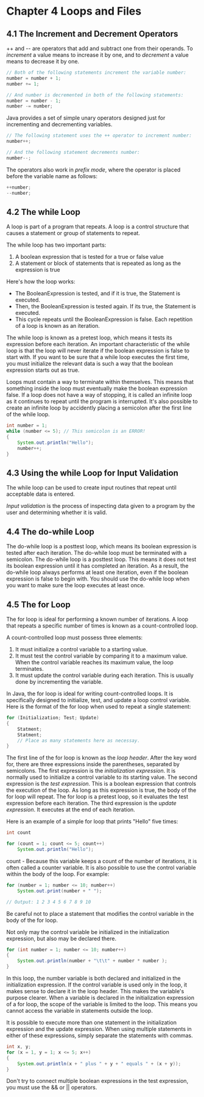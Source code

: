 # **Chapter 4 Loops and Files**
## **4.1 The Increment and Decrement Operators**
++ and -- are operators that add and subtract one from their operands.
To *increment* a value means to increase it by one, and to *decrement* a value means to decrease it by one.

```java
// Both of the following statements increment the variable number:
number = number + 1;
number += 1;

// And number is decremented in both of the following statements:
number = number - 1;
number -= number;
```

Java provides a set of simple unary operators designed just for incrementing and decrementing variables.
```java
// The following statement uses the ++ operator to increment number:
number++;

// And the following statement decrements number:
number--;
```

The operators also work in *prefix mode*, where the operator is placed before the variable name as follows:
```java
++number;
--number;
```

## **4.2 The while Loop**
A loop is part of a program that repeats.
A loop is a control structure that causes a statement or group of statements to repeat.

The while loop has two important parts:
1. A boolean expression that is tested for a true or false value
2. A statement or block of statements that is repeated as long as the expression is true

Here's how the loop works:
* The BooleanExpression is tested, and if it is true, the Statement is executed.
* Then, the BooleanExpression is tested again. If its true, the Statement is executed.
* This cycle repeats until the BooleanExpression is false.
Each repetition of a loop is known as an iteration.

The while loop is known as a pretest loop, which means it tests its expression before each iteration.
An important characteristic of the while loop is that the loop will never iterate if the boolean expression is false to start with.
If you want to be sure that a while loop executes the first time, you must initialize the relevant data is such a way that the boolean expression starts out as true.

Loops must contain a way to terminate within themselves. This means that something inside the loop must eventually make the boolean expression false.
If a loop does not have a way of stopping, it is called an infinite loop as it continues to repeat until the program is interrupted.
It's also possible to create an infinite loop by accidently placing a semicolon after the first line of the while loop.
```java
int number = 1;
while (number <= 5); // This semicolon is an ERROR!
{
    System.out.println("Hello");
    number++;
}
```

## **4.3 Using the while Loop for Input Validation**
The while loop can be used to create input routines that repeat until acceptable data is entered.

*Input validation* is the process of inspecting data given to a program by the user and determining whether it is valid.

## **4.4 The do-while Loop**
The do-while loop is a posttest loop, which means its boolean expression is tested after each iteration.
The do-while loop must be terminated with a semicolon.
The do-while loop is a posttest loop. This means it does not test its boolean expression until it has completed an iteration.
As a result, the do-while loop always performs at least one iteration, even if the boolean expression is false to begin with.
You should use the do-while loop when you want to make sure the loop executes at least once.

## **4.5 The for Loop**
The for loop is ideal for performing a known number of iterations.
A loop that repeats a specific number of times is known as a count-controlled loop.

A count-controlled loop must possess three elements:
1. It must initialize a control variable to a starting value.
2. It must test the control variable by comparing it to a maximum value. When the control variable reaches its maximum value, the loop terminates.
3. It must update the control variable during each iteration. This is usually done by incrementing the variable.

In Java, the for loop is ideal for writing count-controlled loops. It is specifically designed to initialize, test, and update a loop control variable.
Here is the format of the for loop when used to repeat a single statement:
```java
for (Initialization; Test; Update)
{
    Statment;
    Statment;
    // Place as many statements here as necessay.
}
```
The first line of the for loop is known as the *loop header*.
After the key word for, there are three expressions inside the parentheses, separated by semicolons.
The first expression is the *initialization expression*. It is normally used to initialize a control variable to its starting value.
The second expression is the *test expression*. This is a boolean expression that controls the execution of the loop. As long as this expression is true, the body of the for loop will repeat.
The for loop is a pretest loop, so it evaluates the test expression before each iteration.
The third expression is the *update expression*. It executes at the end of each iteration.

Here is an example of a simple for loop that prints "Hello" five times:
```java
int count

for (count = 1; count <= 5; count++)
    System.out.println("Hello");
```
count - Because this variable keeps a count of the number of iterations, it is often called a counter variable.
It is also possible to use the control variable within the body of the loop.
For example:
```java
for (number = 1; number <= 10; number++)
    System.out.print(number + " ");

// Output: 1 2 3 4 5 6 7 8 9 10
```

Be careful not to place a statement that modifies the control variable in the body of the for loop.

Not only may the control variable be initialized in the initialization expression, but also may be declared there.
```java
for (int number = 1; number <= 10; number++)
{
    System.out.println(number + "\t\t" + number * number );
}
```
In this loop, the number variable is both declared and initialized in the initialization expression.
If the control variable is used only in the loop, it makes sense to declare it in the loop header. This makes the variable's purpose clearer.
When a variable is declared in the initialization expression of a for loop, the scope of the variable is limited to the loop. This means you cannot access the variable in statements outside the loop. 

It is possible to execute more than one statement in the initialization expression and the update expression.
When using multiple statements in either of these expressions, simply separate the statements with commas.
```java
int x, y;
for (x = 1, y = 1; x <= 5; x++)
{
    System.out.println(x + " plus " + y + " equals " + (x + y));
}
```

Don't try to connect multiple boolean expressions in the test expression, you must use the && or || operators.